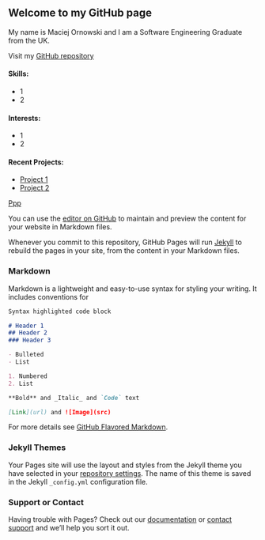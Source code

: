 ## Welcome to my GitHub page


My name is Maciej Ornowski and I am a Software Engineering Graduate from the UK.

Visit my [GitHub repository](https://github.com/mac0201/)

#### Skills:
- 1
- 2


#### Interests:
- 1
- 2


#### Recent Projects:
- [Project 1](https://github.com/mac0201/)
- [Project 2](https://github.com/mac0201/)


[Ppp](https://mac0201.github.io/gh-pages/index.html)


You can use the [editor on GitHub](https://github.com/mac0201/gh-pages/edit/main/README.md) to maintain and preview the content for your website in Markdown files.

Whenever you commit to this repository, GitHub Pages will run [Jekyll](https://jekyllrb.com/) to rebuild the pages in your site, from the content in your Markdown files.

### Markdown

Markdown is a lightweight and easy-to-use syntax for styling your writing. It includes conventions for

```markdown
Syntax highlighted code block

# Header 1
## Header 2
### Header 3

- Bulleted
- List

1. Numbered
2. List

**Bold** and _Italic_ and `Code` text

[Link](url) and ![Image](src)
```

For more details see [GitHub Flavored Markdown](https://guides.github.com/features/mastering-markdown/).

### Jekyll Themes

Your Pages site will use the layout and styles from the Jekyll theme you have selected in your [repository settings](https://github.com/mac0201/gh-pages/settings/pages). The name of this theme is saved in the Jekyll `_config.yml` configuration file.

### Support or Contact

Having trouble with Pages? Check out our [documentation](https://docs.github.com/categories/github-pages-basics/) or [contact support](https://support.github.com/contact) and we’ll help you sort it out.
